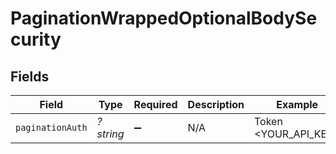 # PaginationWrappedOptionalBodySecurity


## Fields

| Field                | Type                 | Required             | Description          | Example              |
| -------------------- | -------------------- | -------------------- | -------------------- | -------------------- |
| `paginationAuth`     | *?string*            | :heavy_minus_sign:   | N/A                  | Token <YOUR_API_KEY> |